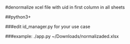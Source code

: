 #denormalize xcel file with uid in first column in all sheets 

##python3+

###edit id\_manager.py for your use case

###example: ./app.py  ~/Downloads/normalizaded.xlsx


